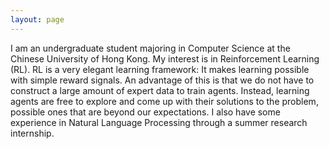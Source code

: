 ```yaml
---
layout: page
---
```


<!-- I am a final year student majoring in Computer Science at the Chinese University of Hong Kong. My interest lies in Reinforcement Learning and Natural Language Processing. I participated in a summer research internship on neural machine translation, supervised by [Prof. Tan Lee](http://www.ee.cuhk.edu.hk/~tanlee/){:target="_blank"}. My final year project is on multi-agent reinforcement learning under the supervision of [Prof. Ho-fung Leung](http://www.cse.cuhk.edu.hk/~lhf/){:target="_blank"}. -->

<!-- I am an undergraduate student majoring in Computer Science at the Chinese University of Hong Kong. My interest lies in Reinforcement Learning and Natural Language Processing. I participated in a summer research internship on neural machine translation, supervised by [Prof. Tan Lee](http://www.ee.cuhk.edu.hk/~tanlee/){:target="_blank"}. -->

I am an undergraduate student majoring in Computer Science at the Chinese University of Hong Kong. My interest is in Reinforcement Learning (RL). RL is a very elegant learning framework: It makes learning possible with simple reward signals. An advantage of this is that we do not have to construct a large amount of expert data to train agents. Instead, learning agents are free to explore and come up with their solutions to the problem, possible ones that are beyond our expectations. I also have some experience in Natural Language Processing through a summer research internship.